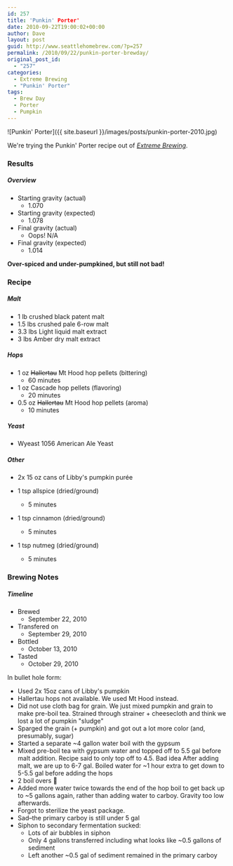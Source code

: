 ```yaml
---
id: 257
title: 'Punkin' Porter'
date: 2010-09-22T19:00:02+00:00
author: Dave
layout: post
guid: http://www.seattlehomebrew.com/?p=257
permalink: /2010/09/22/punkin-porter-brewday/
original_post_id:
  - "257"
categories:
  - Extreme Brewing
  - "Punkin' Porter"
tags:
  - Brew Day
  - Porter
  - Pumpkin
---
```

![Punkin' Porter]({{ site.baseurl }}/images/posts/punkin-porter-2010.jpg)

We're trying the Punkin' Porter recipe out of [_Extreme Brewing_](http://www.amazon.com/gp/product/0785829067/ref=as_li_qf_sp_asin_il_tl?ie=UTF8&camp=1789&creative=9325&creativeASIN=0785829067&linkCode=as2&tag=seatthomeb-20&linkId=ZDJNHAVNCB6RPTJB).

<!--more-->

### Results

##### Overview

  * Starting gravity (actual) 
      * 1.070
  * Starting gravity (expected) 
      * 1.078
  * Final gravity (actual) 
      * Oops! N/A
  * Final gravity (expected) 
      * 1.014

**Over-spiced and under-pumpkined, but still not bad!**

### Recipe

##### Malt

  * 1 lb crushed black patent malt
  * 1.5 lbs crushed pale 6-row malt
  * 3.3 lbs Light liquid malt extract
  * 3 lbs Amber dry malt extract

##### Hops

  * 1 oz <del>Hallertau</del> Mt Hood hop pellets (bittering) 
      * 60 minutes
  * 1 oz Cascade hop pellets (flavoring) 
      * 20 minutes
  * 0.5 oz <del>Hallertau</del> Mt Hood hop pellets (aroma) 
      * 10 minutes

##### Yeast

  * Wyeast 1056 American Ale Yeast

##### Other

  * 2x 15 oz cans of Libby's pumpkin purée 
    
  * 1 tsp allspice (dried/ground) 
      * 5 minutes
  * 1 tsp cinnamon (dried/ground) 
      * 5 minutes
  * 1 tsp nutmeg (dried/ground) 
      * 5 minutes

### Brewing Notes

##### Timeline

  * Brewed 
      * September 22, 2010
  * Transfered on 
      * September 29, 2010
  * Bottled 
      * October 13, 2010
  * Tasted 
      * October 29, 2010

In bullet hole form:

  * Used 2x 15oz cans of Libby's pumpkin
  * Hallertau hops not available. We used Mt Hood instead.
  * Did not use cloth bag for grain. We just mixed pumpkin and grain to make pre-boil tea. Strained through strainer + cheesecloth and think we lost a lot of pumpkin "sludge"
  * Sparged the grain (+ pumpkin) and got out a lot more color (and, presumably, sugar)
  * Started a separate ~4 gallon water boil with the gypsum
  * Mixed pre-boil tea with gypsum water and topped off to 5.5 gal before malt addition. Recipe said to only top off to 4.5. Bad idea After adding malt, we are up to 6-7 gal. Boiled water for ~1 hour extra to get down to 5-5.5 gal before adding the hops
  * 2 boil overs 🙁
  * Added more water twice towards the end of the hop boil to get back up to ~5 gallons again, rather than adding water to carboy. Gravity too low afterwards.
  * Forgot to sterilize the yeast package.
  * Sad&#8211;the primary carboy is still under 5 gal
  * Siphon to secondary fermentation sucked: 
      * Lots of air bubbles in siphon
      * Only 4 gallons transferred including what looks like ~0.5 gallons of sediment
      * Left another ~0.5 gal of sediment remained in the primary carboy
